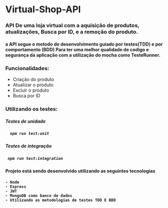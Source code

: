 # Virtual-Shop-API

<h3> API De uma loja virtual com a aquisição de produtos, atualizações, Busca por ID, e a remoção do produto. </h3>


<h4>a API segue o metodo de desenvolvimento guiado por testes(TDD) e por comportamento (BDD) Para ter uma melhor qualidade de codigo e segurança da aplicação com a
utilização do mocha como TesteRunner.</h4>

<h3> Funcionalidades: </h3>

- Criação do produto 
- Atualizar o produto
- Excluir o produto
- Busca por ID

<h3> Utilizando os testes:</h3>

<h5> Testes de unidade <h5>

      npm run test:unit
      
<h5> Testes de integração <h5>

     npm run test:integration


<h4> Projeto está sendo desenvolvido utilizando as seguintes tecnologias <h4>

    - Node
    - Express
    - JWT
    - MongoDB como banco de dados
    - Utilizando as metodologias de testes TDD E BDD

